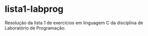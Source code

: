 # lista1-labprog
 Resolução da lista 1 de exercícios em linguagem C da disciplina de Laboratório de Programação.
